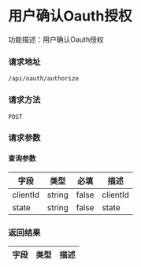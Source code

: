 # 用户确认Oauth授权
功能描述：用户确认Oauth授权

### 请求地址
```
/api/oauth/authorize
```

### 请求方法
`POST`
### 请求参数

#### 查询参数

| 字段 | 类型 | 必填 | 描述 |
| -------- | -------- | -------- | -------- |
| clientId     | string   | false       | clientId |
| state     | string   | false       | state |



### 返回结果

| 字段 | 类型 | 描述 |
| -------- | -------- | -------- |

